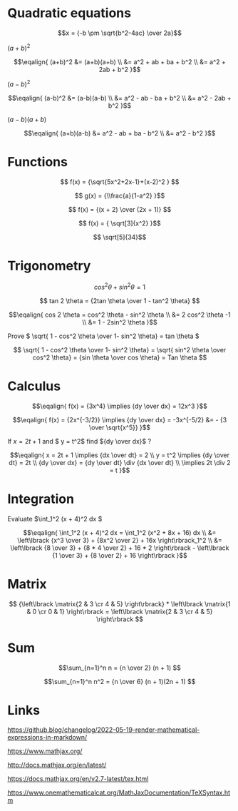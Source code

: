 # Quadratic equations

$$x = {-b \pm \sqrt{b^2-4ac} \over 2a}$$

$(a+b)^2$

$$\eqalign{
(a+b)^2 &= (a+b)(a+b) \\
        &= a^2 + ab + ba + b^2 \\
        &= a^2 + 2ab + b^2
}$$

$(a-b)^2$

$$\eqalign{
(a-b)^2 &= (a-b)(a-b) \\
        &= a^2 - ab - ba + b^2 \\
        &= a^2 - 2ab + b^2
}$$

$(a-b)(a+b)$

$$\eqalign{
(a+b)(a-b)  &= a^2 - ab + ba - b^2 \\
        &= a^2 - b^2
}$$

# Functions

$$ f(x) = {\sqrt{5x^2+2x-1}+(x-2)^2 } $$


$$ g(x) = {\\frac{a}{1-a^2} }$$

$$ f(x) = {(x + 2) \over (2x + 1)} $$   


$$ f(x) = { \sqrt[3]{x^2} }$$
  
$$ \sqrt[5]{34}$$
  
# Trigonometry

$$ cos^2 \theta + sin^2 \theta  = 1  $$

$$ tan 2 \theta = {2tan \theta  \over 1 - tan^2 \theta}  $$

$$\eqalign{
cos 2 \theta = cos^2 \theta - sin^2 \theta \\
                       &=  2 cos^2  \theta -1 \\
                       &= 1 - 2sin^2 \theta 
}$$

Prove $ \sqrt{ 1 - cos^2 \theta \over 1- sin^2 \theta} = tan \theta $

$$ \sqrt{ 1 - cos^2 \theta \over 1- sin^2 \theta} = \sqrt{ sin^2 \theta \over cos^2 \theta} = {sin \theta \over cos \theta}  = Tan \theta $$

# Calculus

$$\eqalign{
f(x) = {3x^4} \implies {dy \over dx} = 12x^3
}$$

$$\eqalign{
f(x) = {2x^{-3/2}} \implies  {dy \over dx} = -3x^{-5/2} &= - {3 \over \sqrt{x^5}}
}$$

If $x = 2t + 1$ and $ y = t^2$ find ${dy \over dx}$ ?

$$\eqalign{
x = 2t + 1 \implies  {dx \over dt} = 2 \\
        y = t^2 \implies  {dy \over dt} = 2t \\
        {dy \over dx} = {dy \over dt} \div {dx \over dt} \\
         \implies 2t \div 2 = t
}$$

# Integration

Evaluate $\int_1^2 (x + 4)^2 dx $

$$\eqalign{
\int_1^2 (x + 4)^2 dx =  \int_1^2 (x^2 + 8x + 16) dx \\
        &= \left\lbrack {x^3 \over 3} + {8x^2 \over 2}  + 16x \right\rbrack_1^2 \\
        &= \left\lbrack {8 \over 3} + {8 * 4 \over 2}  + 16 * 2 \right\rbrack - \left\lbrack {1 \over 3} + {8 \over 2}  + 16  \right\rbrack 
}$$

# Matrix

$$ {\left\lbrack \matrix{2 & 3 \cr 4 & 5} \right\rbrack} * \left\lbrack \matrix{1 & 0 \cr 0 & 1} \right\rbrack = \left\lbrack \matrix{2 & 3 \cr 4 & 5} \right\rbrack $$

# Sum

$$\sum_{n=1}^n n = {n \over 2} (n + 1) $$

$$\sum_{n=1}^n n^2 = {n \over 6} (n + 1)(2n + 1) $$

# Links

https://github.blog/changelog/2022-05-19-render-mathematical-expressions-in-markdown/

https://www.mathjax.org/

http://docs.mathjax.org/en/latest/

https://docs.mathjax.org/en/v2.7-latest/tex.html

https://www.onemathematicalcat.org/MathJaxDocumentation/TeXSyntax.htm
